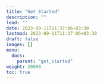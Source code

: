 ```yaml
---
title: "Get Started"
description: ""
lead: ""
date: 2023-09-11T11:37:06+03:30
lastmod: 2023-09-11T11:37:06+03:30
draft: false
images: []
menu:
  docs:
    parent: "get_started"
weight: 20000
toc: true
---
```

